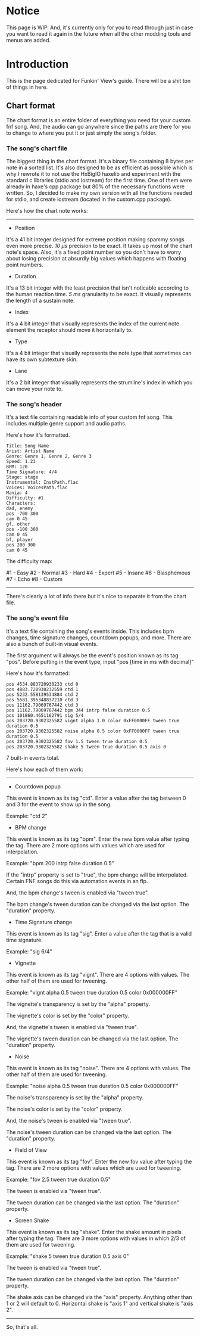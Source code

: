 # Notice

This page is WIP. And, it's currently only for you to read through just in case you want to read it again in the future when all the other modding tools and menus are added.

# Introduction

This is the page dedicated for Funkin' View's guide. There will be a shit ton of things in here.

## Chart format

The chart format is an entire folder of everything you need for your custom fnf song. And, the audio can go anywhere since the paths are there for you to change to where you put it or just simply the song's folder.

### The song's chart file

The biggest thing in the chart format. It's a binary file containing 8 bytes per note in a sorted list. It's also designed to be as efficient as possible which is why I rewrote it to not use the HxBigIO haxelib and experiment with the standard c libraries (stdio and iostream) for the first time. One of them were already in haxe's cpp package but 80% of the necessary functions were written. So, I decided to make my own version with all the functions needed for stdio, and create iostream (located in the custom.cpp package).

Here's how the chart note works:

___________________________ ___________________________ ___________________________

- Position

It's a 41 bit integer designed for extreme position making spammy songs even more precise. *10 μs* precision to be exact. It takes up most of the chart note's space. Also, it's a fixed point number so you don't have to worry about losing precision at absurdly big values which happens with floating point numbers.

- Duration

It's a 13 bit integer with the least precision that isn't noticable according to the human reaction time. *5 ms* granularity to be exact. It visually represents the length of a sustain note.

- Index

It's a 4 bit integer that visually represents the index of the current note element the receptor should move it horizontally to.

- Type

It's a 4 bit integer that visually represents the note type that sometimes can have its own subtexture skin.

- Lane

It's a 2 bit integer that visually represents the strumline's index in which you can move your note to.

### The song's header

It's a text file containing readable info of your custom fnf song. This includes multiple genre support and audio paths.

Here's how it's formatted.

```
Title: Song Name
Arist: Artist Name
Genre: Genre 1, Genre 2, Genre 3
Speed: 1.23
BPM: 120
Time Signature: 4/4
Stage: stage
Instrumental: InstPath.flac
Voices: VoicesPath.flac
Mania: 4
Difficulty: #1
Characters:
dad, enemy
pos -700 300
cam 0 45
gf, other
pos -100 300
cam 0 45
bf, player
pos 200 300
cam 0 45
```

The difficulty map:

#1 - Easy
#2 - Normal
#3 - Hard
#4 - Expert
#5 - Insane
#6 - Blasphemous
#7 - Echo
#8 - Custom

___________________________ ___________________________ ___________________________

There's clearly a lot of info there but it's nice to separate it from the chart file.

### The song's event file

It's a text file containing the song's events inside. This includes bpm changes, time signature changes, countdown popups, and more. There are also a bunch of built-in visual events.

The first argument will always be the event's position known as its tag "pos". Before putting in the event type, input "pos [time in ms with decimal]"

Here's how it's formatted:

```
pos 4534.883720930233 ctd 0
pos 4883.720930232559 ctd 1
pos 5232.558139534884 ctd 2
pos 5581.395348837210 ctd 3
pos 11162.79069767442 ctd 3
pos 11162.79069767442 bpm 344 intrp false duration 0.5
pos 101860.4651162791 sig 5/4
pos 203720.9302325582 vignt alpha 1.0 color 0xFF0000FF tween true duration 0.5
pos 203720.9302325582 noise alpha 0.5 color 0xFF0000FF tween true duration 0.5
pos 203720.9302325582 fov 1.5 tween true duration 0.5
pos 203720.9302325582 shake 5 tween true duration 0.5 axis 0
```

7 built-in events total.

Here's how each of them work:

___________________________ ___________________________ ___________________________

- Countdown popup

This event is known as its tag "ctd". Enter a value after the tag between 0 and 3 for the event to show up in the song.

Example: "ctd 2"

- BPM change

This event is known as its tag "bpm". Enter the new bpm value after typing the tag. There are 2 more options with values which are used for interpolation.

Example: "bpm 200 intrp false duration 0.5"

If the "intrp" property is set to "true", the bpm change will be interpolated. Certain FNF songs do this via automation events in an flp.

And, the bpm change's tween is enabled via "tween true".

The bpm change's tween duration can be changed via the last option. The "duration" property.

- Time Signature change

This event is known as its tag "sig". Enter a value after the tag that is a valid time signature.

Example: "sig 6/4"

- Vignette

This event is known as its tag "vignt". There are 4 options with values. The other half of them are used for tweening.

Example: "vignt alpha 0.5 tween true duration 0.5 color 0x000000FF"

The vignette's transparency is set by the "alpha" property.

The vignette's color is set by the "color" property.

And, the vignette's tween is enabled via "tween true".

The vignette's tween duration can be changed via the last option. The "duration" property.

- Noise

This event is known as its tag "noise". There are 4 options with values. The other half of them are used for tweening.

Example: "noise alpha 0.5 tween true duration 0.5 color 0x000000FF"

The noise's transparency is set by the "alpha" property.

The noise's color is set by the "color" property.

And, the noise's tween is enabled via "tween true".

The noise's tween duration can be changed via the last option. The "duration" property.

- Field of View

This event is known as its tag "fov". Enter the new fov value after typing the tag. There are 2 more options with values which are used for tweening.

Example: "fov 2.5 tween true duration 0.5"

The tween is enabled via "tween true".

The tween duration can be changed via the last option. The "duration" property.

- Screen Shake

This event is known as its tag "shake". Enter the shake amount in pixels after typing the tag. There are 3 more options with values in which 2/3 of them are used for tweening.

Example: "shake 5 tween true duration 0.5 axis 0"

The tween is enabled via "tween true".

The tween duration can be changed via the last option. The "duration" property.

The shake axis can be changed via the "axis" property. Anything other than 1 or 2 will default to 0. Horizontal shake is "axis 1" and vertical shake is "axis 2".

___________________________ ___________________________ ___________________________

So, that's all.